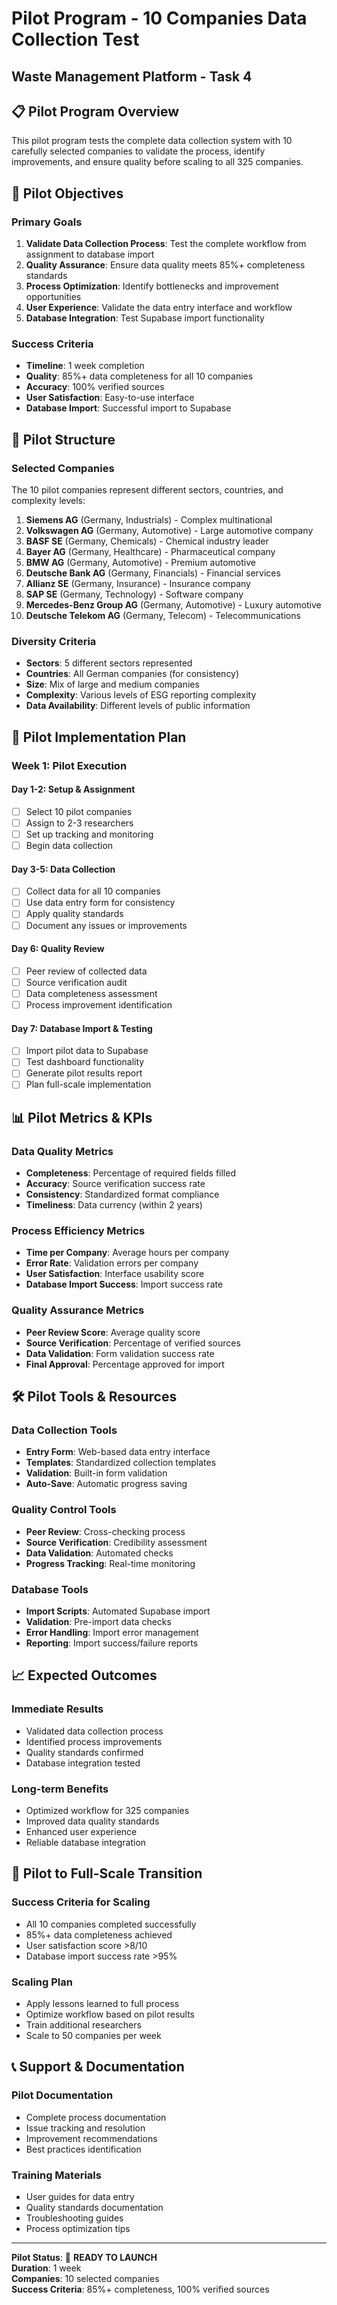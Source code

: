 # Pilot Program - 10 Companies Data Collection Test
## Waste Management Platform - Task 4

## 📋 **Pilot Program Overview**

This pilot program tests the complete data collection system with 10 carefully selected companies to validate the process, identify improvements, and ensure quality before scaling to all 325 companies.

## 🎯 **Pilot Objectives**

### **Primary Goals**
1. **Validate Data Collection Process**: Test the complete workflow from assignment to database import
2. **Quality Assurance**: Ensure data quality meets 85%+ completeness standards
3. **Process Optimization**: Identify bottlenecks and improvement opportunities
4. **User Experience**: Validate the data entry interface and workflow
5. **Database Integration**: Test Supabase import functionality

### **Success Criteria**
- **Timeline**: 1 week completion
- **Quality**: 85%+ data completeness for all 10 companies
- **Accuracy**: 100% verified sources
- **User Satisfaction**: Easy-to-use interface
- **Database Import**: Successful import to Supabase

## 📁 **Pilot Structure**

### **Selected Companies**
The 10 pilot companies represent different sectors, countries, and complexity levels:

1. **Siemens AG** (Germany, Industrials) - Complex multinational
2. **Volkswagen AG** (Germany, Automotive) - Large automotive company
3. **BASF SE** (Germany, Chemicals) - Chemical industry leader
4. **Bayer AG** (Germany, Healthcare) - Pharmaceutical company
5. **BMW AG** (Germany, Automotive) - Premium automotive
6. **Deutsche Bank AG** (Germany, Financials) - Financial services
7. **Allianz SE** (Germany, Insurance) - Insurance company
8. **SAP SE** (Germany, Technology) - Software company
9. **Mercedes-Benz Group AG** (Germany, Automotive) - Luxury automotive
10. **Deutsche Telekom AG** (Germany, Telecom) - Telecommunications

### **Diversity Criteria**
- **Sectors**: 5 different sectors represented
- **Countries**: All German companies (for consistency)
- **Size**: Mix of large and medium companies
- **Complexity**: Various levels of ESG reporting complexity
- **Data Availability**: Different levels of public information

## 🚀 **Pilot Implementation Plan**

### **Week 1: Pilot Execution**

#### **Day 1-2: Setup & Assignment**
- [ ] Select 10 pilot companies
- [ ] Assign to 2-3 researchers
- [ ] Set up tracking and monitoring
- [ ] Begin data collection

#### **Day 3-5: Data Collection**
- [ ] Collect data for all 10 companies
- [ ] Use data entry form for consistency
- [ ] Apply quality standards
- [ ] Document any issues or improvements

#### **Day 6: Quality Review**
- [ ] Peer review of collected data
- [ ] Source verification audit
- [ ] Data completeness assessment
- [ ] Process improvement identification

#### **Day 7: Database Import & Testing**
- [ ] Import pilot data to Supabase
- [ ] Test dashboard functionality
- [ ] Generate pilot results report
- [ ] Plan full-scale implementation

## 📊 **Pilot Metrics & KPIs**

### **Data Quality Metrics**
- **Completeness**: Percentage of required fields filled
- **Accuracy**: Source verification success rate
- **Consistency**: Standardized format compliance
- **Timeliness**: Data currency (within 2 years)

### **Process Efficiency Metrics**
- **Time per Company**: Average hours per company
- **Error Rate**: Validation errors per company
- **User Satisfaction**: Interface usability score
- **Database Import Success**: Import success rate

### **Quality Assurance Metrics**
- **Peer Review Score**: Average quality score
- **Source Verification**: Percentage of verified sources
- **Data Validation**: Form validation success rate
- **Final Approval**: Percentage approved for import

## 🛠️ **Pilot Tools & Resources**

### **Data Collection Tools**
- **Entry Form**: Web-based data entry interface
- **Templates**: Standardized collection templates
- **Validation**: Built-in form validation
- **Auto-Save**: Automatic progress saving

### **Quality Control Tools**
- **Peer Review**: Cross-checking process
- **Source Verification**: Credibility assessment
- **Data Validation**: Automated checks
- **Progress Tracking**: Real-time monitoring

### **Database Tools**
- **Import Scripts**: Automated Supabase import
- **Validation**: Pre-import data checks
- **Error Handling**: Import error management
- **Reporting**: Import success/failure reports

## 📈 **Expected Outcomes**

### **Immediate Results**
- Validated data collection process
- Identified process improvements
- Quality standards confirmed
- Database integration tested

### **Long-term Benefits**
- Optimized workflow for 325 companies
- Improved data quality standards
- Enhanced user experience
- Reliable database integration

## 🔄 **Pilot to Full-Scale Transition**

### **Success Criteria for Scaling**
- All 10 companies completed successfully
- 85%+ data completeness achieved
- User satisfaction score >8/10
- Database import success rate >95%

### **Scaling Plan**
- Apply lessons learned to full process
- Optimize workflow based on pilot results
- Train additional researchers
- Scale to 50 companies per week

## 📞 **Support & Documentation**

### **Pilot Documentation**
- Complete process documentation
- Issue tracking and resolution
- Improvement recommendations
- Best practices identification

### **Training Materials**
- User guides for data entry
- Quality standards documentation
- Troubleshooting guides
- Process optimization tips

---

**Pilot Status**: 🚀 **READY TO LAUNCH**  
**Duration**: 1 week  
**Companies**: 10 selected companies  
**Success Criteria**: 85%+ completeness, 100% verified sources
